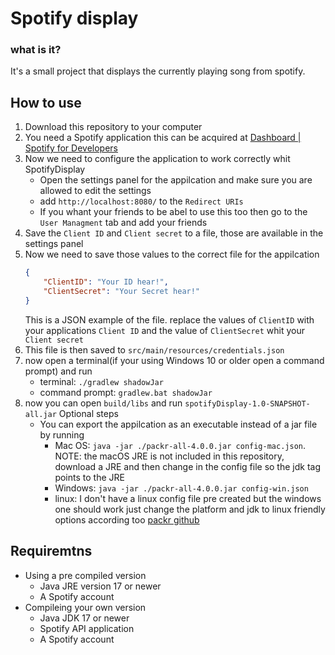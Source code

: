 # Spotify display
### what is it?
It's a small project that displays the currently playing song from spotify.

## How to use
1. Download this repository to your computer
2. You need a Spotify application this can be acquired at [Dashboard | Spotify for Developers](https://developer.spotify.com/dashboard)
3. Now we need to configure the application to work correctly whit SpotifyDisplay
    - Open the settings panel for the appilcation and make sure you are allowed to edit the settings
    - add `http://localhost:8080/` to the `Redirect URIs`
    - If you whant your friends to be abel to use this too then go to the `User Managment` tab and add your friends
4. Save the `Client ID` and `Client secret` to a file, those are available in the settings panel
5. Now we need to save those values to the correct file for the appilcation
    ```json
    {
        "ClientID": "Your ID hear!",
        "ClientSecret": "Your Secret hear!"
    }
    ```
   This is a JSON example of the file. replace the values of `ClientID` with your applications `Client ID` and the value of `ClientSecret` whit your `Client secret`
6. This file is then saved to `src/main/resources/credentials.json`
7. now open a terminal(if your using Windows 10 or older open a command prompt) and run
    - terminal: `./gradlew shadowJar`
    - command prompt: `gradlew.bat shadowJar`
8. now you can open `build/libs` and run `spotifyDisplay-1.0-SNAPSHOT-all.jar`
Optional steps
    - You can export the appilcation as an executable instead of a jar file by running
        - Mac OS: `java -jar ./packr-all-4.0.0.jar config-mac.json`. NOTE: the macOS JRE is not included in this repository, download a JRE and then change in the config file so the jdk tag points to the JRE
        - Windows: `java -jar ./packr-all-4.0.0.jar config-win.json`
        - linux: I don't have a linux config file pre created but the windows one should work just change the platform and jdk to linux friendly options according too [packr github](https://github.com/libgdx/packr#usage)

## Requiremtns
- Using a pre compiled version
   - Java JRE version 17 or newer
   - A Spotify account
- Compileing your own version
   - Java JDK 17 or newer
   - Spotify API application
   - A Spotify account